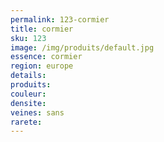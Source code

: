 ```yaml
---
permalink: 123-cormier
title: cormier
sku: 123
image: /img/produits/default.jpg
essence: cormier
region: europe
details: 
produits:
couleur: 
densite: 
veines: sans
rarete: 
---
```

